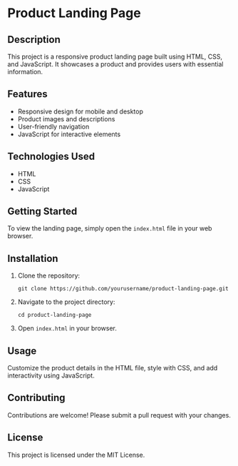 <!DOCTYPE html>
<html lang="en">
<head>
    <meta charset="UTF-8">
    <meta name="viewport" content="width=device-width, initial-scale=1.0">
</head>
<body>
    <h1>Product Landing Page</h1>
    <h2>Description</h2>
    <p>
        This project is a responsive product landing page built using HTML, CSS, and JavaScript. It showcases a product and provides users with essential information.
    </p>    
    <h2>Features</h2>
    <ul>
        <li>Responsive design for mobile and desktop</li>
        <li>Product images and descriptions</li>
        <li>User-friendly navigation</li>
        <li>JavaScript for interactive elements</li>
    </ul>
    <h2>Technologies Used</h2>
    <ul>
        <li>HTML</li>
        <li>CSS</li>
        <li>JavaScript</li>
    </ul>
    <h2>Getting Started</h2>
    <p>
        To view the landing page, simply open the <code>index.html</code> file in your web browser.
    </p>
    <h2>Installation</h2>
    <ol>
        <li>Clone the repository:</li>
        <pre><code>git clone https://github.com/yourusername/product-landing-page.git</code></pre>
        <li>Navigate to the project directory:</li>
        <pre><code>cd product-landing-page</code></pre>
        <li>Open <code>index.html</code> in your browser.</li>
    </ol>
    <h2>Usage</h2>
    <p>
        Customize the product details in the HTML file, style with CSS, and add interactivity using JavaScript.
    </p>
    <h2>Contributing</h2>
    <p>
        Contributions are welcome! Please submit a pull request with your changes.
    </p>
    <h2>License</h2>
    <p>
        This project is licensed under the MIT License.
    </p>
</body>
</html>
